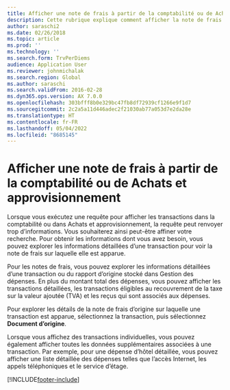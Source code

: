 ```yaml
---
title: Afficher une note de frais à partir de la comptabilité ou de Achats et approvisionnement
description: Cette rubrique explique comment afficher la note de frais d’origine sur laquelle une transaction est apparue.
author: saraschi2
ms.date: 02/26/2018
ms.topic: article
ms.prod: ''
ms.technology: ''
ms.search.form: TrvPerDiems
audience: Application User
ms.reviewer: johnmichalak
ms.search.region: Global
ms.author: saraschi
ms.search.validFrom: 2016-02-28
ms.dyn365.ops.version: AX 7.0.0
ms.openlocfilehash: 303bfff8b0e329bc47fb8df72939cf1266e9f1d7
ms.sourcegitcommit: 2c2a5a11d446adec2f21030ab77a053d7e2da28e
ms.translationtype: HT
ms.contentlocale: fr-FR
ms.lasthandoff: 05/04/2022
ms.locfileid: "8685145"
---
```

# <a name="view-an-expense-report-from-general-ledger-or-procurement-and-sourcing"></a>Afficher une note de frais à partir de la comptabilité ou de Achats et approvisionnement

Lorsque vous exécutez une requête pour afficher les transactions dans la comptabilité ou dans Achats et approvisionnement, la requête peut renvoyer trop d’informations. Vous souhaiterez ainsi peut-être affiner votre recherche. Pour obtenir les informations dont vous avez besoin, vous pouvez explorer les informations détaillées d’une transaction pour voir la note de frais sur laquelle elle est apparue.

Pour les notes de frais, vous pouvez explorer les informations détaillées d’une transaction ou du rapport d’origine stocké dans Gestion des dépenses. En plus du montant total des dépenses, vous pouvez afficher les transactions détaillées, les transactions éligibles au recouvrement de la taxe sur la valeur ajoutée (TVA) et les reçus qui sont associés aux dépenses.

Pour explorer les détails de la note de frais d’origine sur laquelle une transaction est apparue, sélectionnez la transaction, puis sélectionnez **Document d’origine**.

Lorsque vous affichez des transactions individuelles, vous pouvez également afficher toutes les données supplémentaires associées à une transaction. Par exemple, pour une dépense d’hôtel détaillée, vous pouvez afficher une liste détaillée des dépenses telles que l’accès Internet, les appels téléphoniques et le service d’étage.


[!INCLUDE[footer-include](../includes/footer-banner.md)]